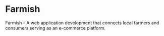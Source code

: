 # Farmish
Farmish - A web application development that connects local farmers and consumers serving as an e-commerce platform. 

